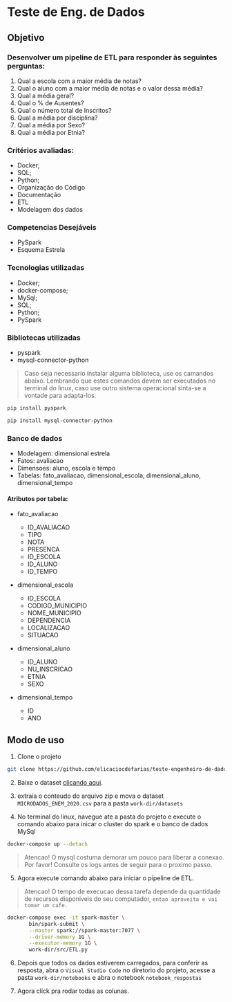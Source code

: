 # Teste de Eng. de Dados
## Objetivo 
### Desenvolver um pipeline de ETL para responder às seguintes perguntas:
1. Qual a escola com a maior média de notas?
2. Qual o aluno com a maior média de notas e o valor dessa média?
3. Qual a média geral?
4. Qual o % de Ausentes?
5. Qual o número total de Inscritos?
6. Qual a média por disciplina?
7. Qual a média por Sexo?
8. Qual a média por Etnia?

### Critérios avaliadas:
- Docker;
- SQL;
- Python;
- Organização do Código
- Documentação
- ETL
- Modelagem dos dados

### Competencias Desejáveis
- PySpark
- Esquema Estrela

### Tecnologias utilizadas
- Docker;
- docker-compose;
- MySql;
- SQL;
- Python;
- PySpark

### Bibliotecas utilizadas
- pyspark
- mysql-connector-python

> Caso seja necessario instalar alguma biblioteca, use os camandos abaixo.
Lembrando que estes comandos devem ser executados no terminal do linux, caso use outro sistema operacional sinta-se a vontade para adapta-los.

```bash
pip install pyspark
```

```bash
pip install mysql-connector-python
```

### Banco de dados
- Modelagem: dimensional estrela
- Fatos: avaliacao
- Dimensoes: aluno, escola e tempo
- Tabelas: fato_avaliacao, dimensional_escola, dimensional_aluno, dimensional_tempo

#### Atributos por tabela:
- fato_avaliacao
    - ID_AVALIACAO
    - TIPO
    - NOTA
    - PRESENCA
    - ID_ESCOLA
    - ID_ALUNO
    - ID_TEMPO

- dimensional_escola
    - ID_ESCOLA
    - CODIGO_MUNICIPIO
    - NOME_MUNICIPIO
    - DEPENDENCIA
    - LOCALIZACAO
    - SITUACAO

- dimensional_aluno
    - ID_ALUNO
    - NU_INSCRICAO
    - ETNIA
    - SEXO

- dimensional_tempo
    - ID
    - ANO

## Modo de uso

1. Clone o projeto

```bash
git clone https://github.com/elicaciocdefarias/teste-engenheiro-de-dados.git
```

2. Baixe o dataset [clicando aqui](https://download.inep.gov.br/microdados/microdados_enem_2020.zip).

3. extraia o conteudo do arquivo zip e mova o dataset `MICRODADOS_ENEM_2020.csv` para a pasta `work-dir/datasets`

4. No terminal do linux, navegue ate a pasta do projeto e execute o comando abaixo para inicar o cluster do spark e o banco de dados MySql

```bash
docker-compose up --detach
```

> Atencao! O mysql costuma demorar um pouco para liberar a conexao. Por favor! Consulte os logs antes de seguir para o proximo passo.

5. Agora execute comando abaixo para iniciar o pipeline de ETL.
> Atencao! O tempo de execucao dessa tarefa depende da quantidade de recursos disponiveis do seu computador, `entao aproveita e vai tomar um cafe.`

```bash
docker-compose exec -it spark-master \
       bin/spark-submit \
       --master spark://spark-master:7077 \
       --driver-memory 1G \
       --executor-memory 1G \
       work-dir/src/ETL.py

```

6. Depois que todos os dados estiverem carregados, para conferir as resposta, abra o `Visual Studio Code` no diretorio do projeto, acesse a pasta `work-dir/notebooks` e abra o notebook `notebook_respostas`

7. Agora click pra rodar todas as colunas.

